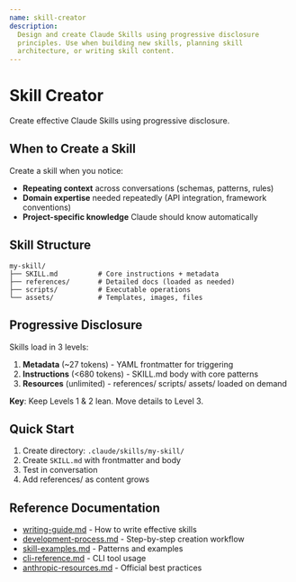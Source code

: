 ```yaml
---
name: skill-creator
description:
  Design and create Claude Skills using progressive disclosure
  principles. Use when building new skills, planning skill
  architecture, or writing skill content.
---
```


# Skill Creator

Create effective Claude Skills using progressive disclosure.

## When to Create a Skill

Create a skill when you notice:

- **Repeating context** across conversations (schemas, patterns,
  rules)
- **Domain expertise** needed repeatedly (API integration, framework
  conventions)
- **Project-specific knowledge** Claude should know automatically

## Skill Structure

```
my-skill/
├── SKILL.md          # Core instructions + metadata
├── references/       # Detailed docs (loaded as needed)
├── scripts/          # Executable operations
└── assets/           # Templates, images, files
```

## Progressive Disclosure

Skills load in 3 levels:

1. **Metadata** (~27 tokens) - YAML frontmatter for triggering
2. **Instructions** (<680 tokens) - SKILL.md body with core patterns
3. **Resources** (unlimited) - references/ scripts/ assets/ loaded on
   demand

**Key**: Keep Levels 1 & 2 lean. Move details to Level 3.

## Quick Start

1. Create directory: `.claude/skills/my-skill/`
2. Create `SKILL.md` with frontmatter and body
3. Test in conversation
4. Add references/ as content grows

## Reference Documentation

- [writing-guide.md](references/writing-guide.md) - How to write
  effective skills
- [development-process.md](references/development-process.md) -
  Step-by-step creation workflow
- [skill-examples.md](references/skill-examples.md) - Patterns and
  examples
- [cli-reference.md](references/cli-reference.md) - CLI tool usage
- [anthropic-resources.md](references/anthropic-resources.md) -
  Official best practices
